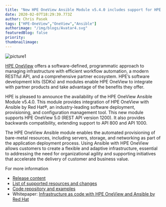 ```yaml
---
title: "New HPE OneView Ansible Module v5.4.0 includes support for HPE OneView 5.0"
date: 2020-02-07T18:29:39.773Z
author: Chris Pasek 
tags: ["HPE-OneView","OneView","Ansible"]
authorimage: "/img/blogs/Avatar4.svg"
featuredBlog: false
priority:
thumbnailimage:
---
```

![picture1](https://hpe-developer-portal.s3.amazonaws.com/uploads/media/2020/1/picture1-1581100387470.png)

[HPE OneView](https://www.hpe.com/us/en/integrated-systems/software.html) offers a software-defined, programmatic approach to managing infrastructure with efficient workflow automation, a modern RESTful API, and a comprehensive partner ecosystem. HPE’s software development kits (SDKs) and modules enable HPE OneView to integrate with partner products and take advantage of the benefits they offer.

HPE is pleased to announce the availability of the HPE OneView Ansible Module v5.4.0. This module provides integration of HPE OneView with Ansible by Red Hat®, an industry-leading software deployment, provisioning, and configuration management tool. This new module supports HPE OneView 5.0 (REST API version 1200). It also provides backwards compatibility, extending support to API 800 and API 1000. 

The HPE OneView Ansible module enables the automated provisioning of bare-metal resources, including servers, storage, and networking as part of the application deployment process. Using Ansible with HPE OneView allows customers to create a flexible and adaptive infrastructure, essential to addressing the need for organizational agility and supporting initiatives that accelerate the delivery of customer and business value.

For more information

* [Release content](https://github.com/HewlettPackard/oneview-ansible/releases/tag/v5.4.0)
* [List of supported resources and changes](https://github.com/HewlettPackard/oneview-ansible/blob/master/CHANGELOG.md)
* [Code repository and examples](https://github.com/HewlettPackard/oneview-ansible)
* Whitepaper: [Infrastructure as code with HPE OneView and Ansible by Red Hat](https://github.com/HewlettPackard/oneview-ansible-samples/blob/master/infrastructure-as-code/infrastructure-as-code.md)


